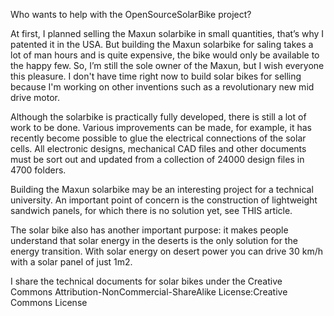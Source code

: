 Who wants to help with the OpenSourceSolarBike project?

At first, I planned selling the Maxun solarbike in small quantities, that’s why I patented it in the USA. But building the Maxun solarbike for saling takes a lot of man hours and is quite expensive, the bike would only be available to the happy few. So, I’m still the sole owner of the Maxun, but I wish everyone this pleasure. I don't have time right now to build solar bikes for selling because I'm working on other inventions such as a revolutionary new mid drive motor.

Although the solarbike is practically fully developed, there is still a lot of work to be done. Various improvements can be made, for example, it has recently become possible to glue the electrical connections of the solar cells. All electronic designs, mechanical CAD files and other documents must be sort out and updated from a collection of 24000 design files in 4700 folders.

Building the Maxun solarbike may be an interesting project for a technical university. An important point of concern is the construction of lightweight sandwich panels, for which there is no solution yet, see THIS article.

The solar bike also has another important purpose: it makes people understand that solar energy in the deserts is the only solution for the energy transition. With solar energy on desert power you can drive 30 km/h with a solar panel of just 1m2.

I share the technical documents for solar bikes under the Creative Commons Attribution-NonCommercial-ShareAlike License:Creative Commons License

